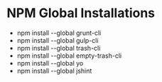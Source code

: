 # NPM Global Installations

- npm install --global grunt-cli
- npm install --global gulp-cli
- npm install --global trash-cli
- npm install --global empty-trash-cli
- npm install --global yo
- npm install --global jshint
